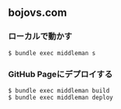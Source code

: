 ## bojovs.com

### ローカルで動かす

```
$ bundle exec middleman s
```


### GitHub Pageにデプロイする

```
$ bundle exec middleman build
$ bundle exec middleman deploy
```
